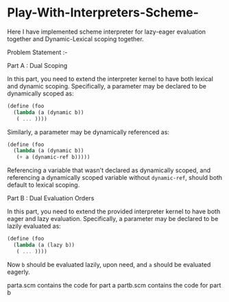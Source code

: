 # Play-With-Interpreters-Scheme-
Here I have implemented scheme interpreter for lazy-eager evaluation together and Dynamic-Lexical scoping together.

Problem Statement :- 

Part A : Dual Scoping

In this part, you need to extend the interpreter kernel to have both lexical and dynamic scoping.
Specifically, a parameter may be declared to be dynamically scoped as:

```scheme
(define (foo
  (lambda (a (dynamic b))
   ( ... ))))
```

Similarly, a parameter may be dynamically referenced as:
```scheme
(define (foo
  (lambda (a (dynamic b))
   (+ a (dynamic-ref b)))))
```
Referencing a variable that wasn't declared as dynamically scoped, and referencing a dynamically scoped variable without `dynamic-ref`, should both default to lexical scoping.

Part B : Dual Evaluation Orders

In this part, you need to extend the provided interpreter kernel to have both eager and lazy evaluation.
Specifically, a parameter may be declared to be lazily evaluated as:

```scheme
(define (foo
  (lambda (a (lazy b))
   ( ... ))))
```

Now `b` should be evaluated lazily, upon need, and `a` should be evaluated eagerly.


parta.scm contains the code for part a
partb.scm contains the code for part b
